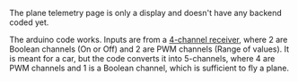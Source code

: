 The plane telemetry page is only a display and doesn't have any backend coded yet.

The arduino code works.
Inputs are from a [4-channel receiver](https://www.amazon.com/Channel-Single-Transmitter-Receiver-Airplane/dp/B0BN34D7MD/), where 2 are Boolean channels (On or Off) and 2 are PWM channels (Range of values). It is meant for a car, but the code converts it into 5-channels, where 4 are PWM channels and 1 is a Boolean channel, which is sufficient to fly a plane.
